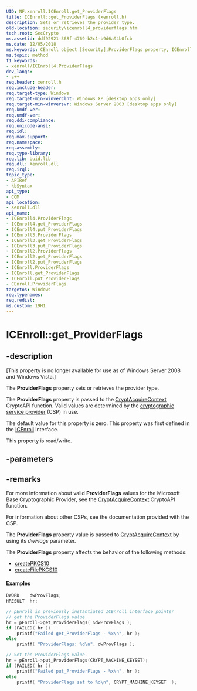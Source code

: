 ```yaml
---
UID: NF:xenroll.ICEnroll.get_ProviderFlags
title: ICEnroll::get_ProviderFlags (xenroll.h)
description: Sets or retrieves the provider type.
old-location: security\icenroll4_providerflags.htm
tech.root: SecCrypto
ms.assetid: ddf92921-368f-4769-b2c1-b9d6a94b0fcb
ms.date: 12/05/2018
ms.keywords: CEnroll object [Security],ProviderFlags property, ICEnroll interface [Security],ProviderFlags property, ICEnroll.ProviderFlags, ICEnroll.get_ProviderFlags, ICEnroll2 interface [Security],ProviderFlags property, ICEnroll2.ProviderFlags, ICEnroll2::get_ProviderFlags, ICEnroll2::put_ProviderFlags, ICEnroll3 interface [Security],ProviderFlags property, ICEnroll3.ProviderFlags, ICEnroll3::get_ProviderFlags, ICEnroll3::put_ProviderFlags, ICEnroll4 interface [Security],ProviderFlags property, ICEnroll4.ProviderFlags, ICEnroll4::ProviderFlags, ICEnroll4::get_ProviderFlags, ICEnroll4::put_ProviderFlags, ICEnroll::get_ProviderFlags, ICEnroll::put_ProviderFlags, ProviderFlags property [Security], ProviderFlags property [Security],CEnroll object, ProviderFlags property [Security],ICEnroll interface, ProviderFlags property [Security],ICEnroll2 interface, ProviderFlags property [Security],ICEnroll3 interface, ProviderFlags property [Security],ICEnroll4 interface, get_ProviderFlags, security.icenroll4_providerflags, xenroll/ICEnroll2::ProviderFlags, xenroll/ICEnroll2::get_ProviderFlags, xenroll/ICEnroll2::put_ProviderFlags, xenroll/ICEnroll3::ProviderFlags, xenroll/ICEnroll3::get_ProviderFlags, xenroll/ICEnroll3::put_ProviderFlags, xenroll/ICEnroll4::ProviderFlags, xenroll/ICEnroll4::get_ProviderFlags, xenroll/ICEnroll4::put_ProviderFlags, xenroll/ICEnroll::ProviderFlags, xenroll/ICEnroll::get_ProviderFlags, xenroll/ICEnroll::put_ProviderFlags
ms.topic: method
f1_keywords:
- xenroll/ICEnroll4.ProviderFlags
dev_langs:
- c++
req.header: xenroll.h
req.include-header: 
req.target-type: Windows
req.target-min-winverclnt: Windows XP [desktop apps only]
req.target-min-winversvr: Windows Server 2003 [desktop apps only]
req.kmdf-ver: 
req.umdf-ver: 
req.ddi-compliance: 
req.unicode-ansi: 
req.idl: 
req.max-support: 
req.namespace: 
req.assembly: 
req.type-library: 
req.lib: Uuid.lib
req.dll: Xenroll.dll
req.irql: 
topic_type:
- APIRef
- kbSyntax
api_type:
- COM
api_location:
- Xenroll.dll
api_name:
- ICEnroll4.ProviderFlags
- ICEnroll4.get_ProviderFlags
- ICEnroll4.put_ProviderFlags
- ICEnroll3.ProviderFlags
- ICEnroll3.get_ProviderFlags
- ICEnroll3.put_ProviderFlags
- ICEnroll2.ProviderFlags
- ICEnroll2.get_ProviderFlags
- ICEnroll2.put_ProviderFlags
- ICEnroll.ProviderFlags
- ICEnroll.get_ProviderFlags
- ICEnroll.put_ProviderFlags
- CEnroll.ProviderFlags
targetos: Windows
req.typenames: 
req.redist: 
ms.custom: 19H1
---
```


# ICEnroll::get_ProviderFlags


## -description


<p class="CCE_Message">[This property is no longer available for use as of Windows Server 2008 and Windows Vista.]

The <b>ProviderFlags</b> property sets or retrieves the provider type.

The <b>ProviderFlags</b> property is passed to the 
<a href="https://docs.microsoft.com/windows/desktop/api/wincrypt/nf-wincrypt-cryptacquirecontexta">CryptAcquireContext</a> CryptoAPI function. Valid values are determined by the <a href="https://docs.microsoft.com/windows/desktop/SecGloss/c-gly">cryptographic service provider</a> (CSP) in use.

The default value for this property is zero. This property was first defined in the <a href="https://docs.microsoft.com/windows/desktop/api/xenroll/nn-xenroll-icenroll">ICEnroll</a> interface.

This property is read/write.


## -parameters


## -remarks



For  more information about   valid <b>ProviderFlags</b> values for the Microsoft Base Cryptographic Provider, see the 
<a href="https://docs.microsoft.com/windows/desktop/api/wincrypt/nf-wincrypt-cryptacquirecontexta">CryptAcquireContext</a> CryptoAPI function.

For information about  other CSPs, see the documentation provided with the CSP.

The <b>ProviderFlags</b> property value is passed to <a href="https://docs.microsoft.com/windows/desktop/api/wincrypt/nf-wincrypt-cryptacquirecontexta">CryptAcquireContext</a>  by using  its <i>dwFlags</i> parameter.


The <b>ProviderFlags</b> property affects the behavior of the following methods:

<ul>
<li>
<a href="https://docs.microsoft.com/windows/desktop/api/xenroll/nf-xenroll-icenroll-createpkcs10">createPKCS10</a>
</li>
<li>
<a href="https://docs.microsoft.com/windows/desktop/api/xenroll/nf-xenroll-icenroll-createfilepkcs10">createFilePKCS10</a>
</li>
</ul>



#### Examples


```cpp
DWORD    dwProvFlags;
HRESULT  hr;

// pEnroll is previously instantiated ICEnroll interface pointer
// get the ProviderFlags value
hr = pEnroll->get_ProviderFlags( &dwProvFlags );
if (FAILED( hr ))
    printf("Failed get_ProviderFlags - %x\n", hr );
else
    printf( "ProviderFlags: %d\n", dwProvFlags );

// Set the ProviderFlags value.
hr = pEnroll->put_ProviderFlags(CRYPT_MACHINE_KEYSET);
if (FAILED( hr ))
    printf("Failed put_ProviderFlags - %x\n", hr );
else
    printf( "ProviderFlags set to %d\n", CRYPT_MACHINE_KEYSET  );
```




